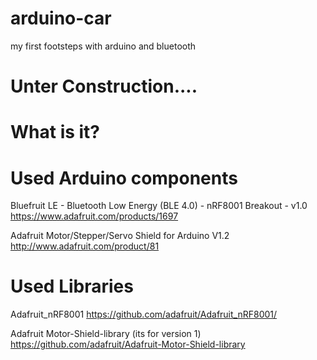 # arduino-car
my first footsteps with arduino and bluetooth

# Unter Construction....

# What is it?


# Used Arduino components

Bluefruit LE - Bluetooth Low Energy (BLE 4.0) - nRF8001 Breakout - v1.0
https://www.adafruit.com/products/1697

Adafruit Motor/Stepper/Servo Shield for Arduino V1.2
http://www.adafruit.com/product/81

# Used Libraries

Adafruit_nRF8001
https://github.com/adafruit/Adafruit_nRF8001/

Adafruit Motor-Shield-library (its for version 1)
https://github.com/adafruit/Adafruit-Motor-Shield-library
